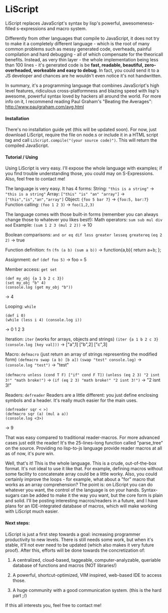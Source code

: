 # LiScript
LiScript replaces JavaScript's syntax by lisp's powerful, awesomeness-filled s-expressions and macro system.

Differently from other languages that compile to JavaScript, it does not try to make it a completely different language - which is the root of many common problems such as messy generated code, overheads, painful compilation and hard debugging - all of which compensate for the theoricall benefits. Instead, as very thin layer - the whole implementation being less than 100 lines - it's generated code is be **fast, readable, beautiful, zero-overheaded, workeable and easy to debug**. In fact, you could send it to a JS developer and chances are he wouldn't even notice it's not handwritten.

In summary, it's a programming language that combines JavaScript's high level features, ridiculous cross-platformness and blazing speed with lisp's awesome, powerful syntax loved by hackers all around the world. For more info on it, I recommend reading Paul Graham's "Beating the Averages": http://www.paulgraham.com/avg.html

#### Installation
There's no installation guide yet (this will be updated soon). For now, just download LiScript, require the file on node.s or include it in a HTML script tag and call `LiScript.compile("(your source code)")`. This will return the compiled JavaScript. 

#### Tutorial / Using
Using LiScript is very easy. I'll expose the whole language with examples; if you find trouble understanding those, you could may on S-Expressions. Also, feel free to contact me!

The language is very easy. It has 4 forms:
String: `"this is a string"` -> `"this is a string"`
Array: `["this" "is" "an" "array"]` -> `["this","is","an","array"]`
Object: `{foo 5 bar 7}` -> `{foo:5, bar:7}`
Function calling: `(foo 1 2 3)` -> `foo(1,2,3)`

The language comes with those built-in forms (remember you can always change those to whatever you likes best!):
Math operators: `sum sub mul div mod` 
Example: `(sum 1 2 3 (mul 2 2))` -> 10

Boolean comparisons: `and or eq dif less greater lesseq greatereq`
`(eq 2 2)` -> true

Function definition: `fn`
`(fn (a b) (sum a b))` -> function(a,b){ return a+b; };

Assignment: `def`
`(def foo 5)` -> foo = 5

Member access: `get set`
```
(def my_obj {a 1 b 2 c 3})
(set my_obj "b" 4)
(console.log (get my_obj "b"))
```
-> 4

Looping: `while`
```
(def i 0)
(while (less i 4) (console.log i))
```
-> 0 1 2 3

Iteration: `iter` (works for arrays, objects and strings)
```(iter {a 1 b 2 c 3} (console.log [key val]))```
-> ["a",1] ["b",2] ["c",3]

Macro: `defmacro` (just return an array of strings representing the modified form)
`(defmacro swap (a b) [b a])`
`(swap "test" console.log)` -> `(console.log "test")` -> "test"

`(defmacro unless (cond T F) ["if" cond F T])`
`(unless (eq 2 3) "2 isnt 3!" "math broke!")` -> `(if (eq 2 3) "math broke!" "2 isnt 3!")` -> "2 isnt 3!"

Readers: `defreader`
Readers are a little different: you just define enclosing symbols and a header. It's really much easier for the main uses.
```
(defreader sqr < >) 
(defmacro sqr (a) (mul a a)) 
(console.log <3>)
```
->
9

That was easy compared to traditional reader-macros. For more advanced cases just edit the reader! It's the 25-lines-long function called "parse_tree" on the source. Providing no lisp-to-js language provide reader macros at all as of now, it's pure win.

Well, that's it! This is the whole language. This is a crude, out-of-the-box format. It's not ideal to use it like that. For example, defining macros without some facility to concatenate array could be a little worky. Also, you could certainly improve the loops - for example, what about a "for" macro that works as an array comprehension? The point is: on LiScript you can do whatever you want, the control of the language is on your hands. Syntax-sugars can be added to make it the way you want, but the core form is plain and solid. I'll be posting interesting macros/readers in a future, and I have plans for an IDE-integrated database of macros, which will make working with LiScript much easier.

#### Next steps: 
LiScript is just a first step towards a goal: increasing programmer productivity to new levels. There is still needs some work, but when it's stable, it'll not ever need to be updated (which also makes it very future proof). After this, efforts will be done towards the concretization of:

1. A centralized, cloud-based, taggeable, computer-analyzable, queriable database of functions and macros (NOT libraries!)

2. A powerful, shortcut-optimized, VIM inspired, web-based IDE to access those.

3. A huge community with a good communication system. (this is the hard part ;/)

If this all interests you, feel free to contact me!


